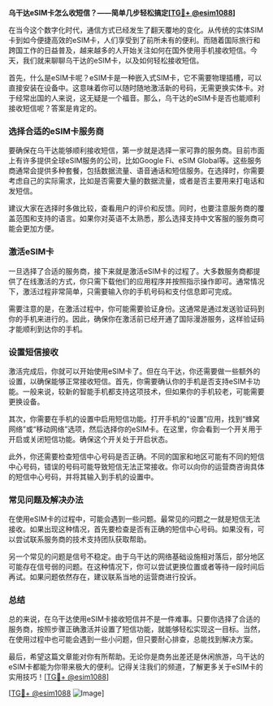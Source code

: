 **乌干达eSIM卡怎么收短信？——简单几步轻松搞定[[TG💪+ @esim1088](https://t.me/s/esim1088)]**

在当今这个数字化时代，通信方式已经发生了翻天覆地的变化。从传统的实体SIM卡到如今便捷高效的eSIM卡，人们享受到了前所未有的便利。而随着国际旅行和跨国工作的日益普及，越来越多的人开始关注如何在国外使用手机接收短信。今天，我们就来聊聊乌干达的eSIM卡，以及如何轻松接收短信。

首先，什么是eSIM卡呢？eSIM卡是一种嵌入式SIM卡，它不需要物理插槽，可以直接安装在设备中。这意味着你可以随时随地激活新的号码，无需更换实体卡。对于经常出国的人来说，这无疑是一个福音。那么，乌干达的eSIM卡是否也能顺利接收短信呢？答案是肯定的。

### **选择合适的eSIM卡服务商**

要确保在乌干达能够顺利接收短信，第一步就是选择一家可靠的服务商。目前市面上有许多提供全球eSIM服务的公司，比如Google Fi、eSIM Global等。这些服务商通常会提供多种套餐，包括数据流量、语音通话和短信服务。在选择时，你需要考虑自己的实际需求，比如是否需要大量的数据流量，或者是否主要用来打电话和发短信。

建议大家在选择时多做比较，查看用户的评价和反馈。同时，也要注意服务商的覆盖范围和支持的语言。如果你对英语不太熟悉，那么选择支持中文客服的服务商可能会更加方便。

### **激活eSIM卡**

一旦选择了合适的服务商，接下来就是激活eSIM卡的过程了。大多数服务商都提供了在线激活的方式，你只需下载他们的应用程序并按照指示操作即可。通常情况下，激活过程非常简单，只需要输入你的手机号码和支付信息即可完成。

需要注意的是，在激活过程中，你可能需要验证身份。这通常是通过发送验证码到你的手机来进行的。因此，确保你在激活前已经开通了国际漫游服务，这样验证码才能顺利到达你的手机。

### **设置短信接收**

激活完成后，你就可以开始使用eSIM卡了。但在乌干达，你还需要做一些额外的设置，以确保能够正常接收短信。首先，你需要确认你的手机是否支持eSIM卡功能。一般来说，较新的智能手机都支持这项技术，但如果你的手机较老，可能需要更换设备。

其次，你需要在手机的设置中启用短信功能。打开手机的“设置”应用，找到“蜂窝网络”或“移动网络”选项，然后选择你的eSIM卡。在这里，你会看到一个开关用于开启或关闭短信功能。确保这个开关处于开启状态。

此外，你还需要检查短信中心号码是否正确。不同的国家和地区可能有不同的短信中心号码，错误的号码可能导致短信无法正常接收。你可以向你的运营商咨询具体的短信中心号码，并将其输入到手机的设置中。

### **常见问题及解决办法**

在使用eSIM卡的过程中，可能会遇到一些问题。最常见的问题之一就是短信无法接收。如果出现这种情况，首先要检查是否有正确的短信中心号码。如果没有，可以尝试联系服务商的技术支持团队获取帮助。

另一个常见的问题是信号不稳定。由于乌干达的网络基础设施相对落后，部分地区可能存在信号弱的问题。在这种情况下，你可以尝试更换位置或者等待一段时间后再试。如果问题依然存在，建议联系当地的运营商进行投诉。

### **总结**

总的来说，在乌干达使用eSIM卡接收短信并不是一件难事。只要你选择了合适的服务商，按照步骤正确激活并设置了短信功能，就能够轻松实现这一目标。当然，在使用过程中也可能会遇到一些小问题，但只要耐心排查，总能找到解决方案。

最后，希望这篇文章能对你有所帮助。无论你是商务出差还是休闲旅游，乌干达的eSIM卡都能为你带来极大的便利。记得关注我们的频道，了解更多关于eSIM卡的实用技巧！[[TG💪+ @esim1088](https://t.me/s/esim1088)]

[[TG💪+ @esim1088](https://t.me/s/esim1088) ![Image](https://i.postimg.cc/4NQfJmqS/Snipaste-2025-05-13-00-14-12.png)]
